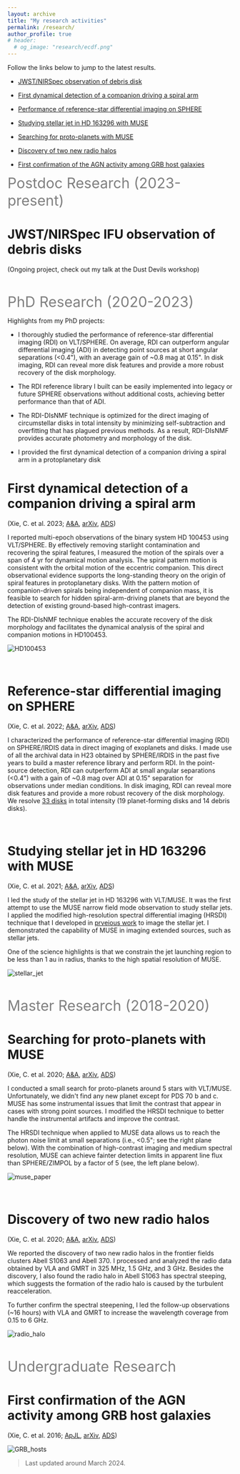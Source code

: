 ```yaml
---
layout: archive
title: "My research activities"
permalink: /research/
author_profile: true
# header:
  # og_image: "research/ecdf.png"
---
```


Follow the links below to jump to the latest results.
* [JWST/NIRSpec observation of debris disk](#JWST/NIRSpec-observation-of-debris-disk)

<!-- * [Disk imaging with IFS using RDI-DIsNMF](#Disk-imaging-with-IFS-using-RDI-DIsNMF) -->

* [First dynamical detection of a companion driving a spiral arm](#first-dynamical-detection-of-a-companion-driving-a-spiral-arm)


* [Performance of reference-star differential imaging on SPHERE](#performance-of-reference-star-differential-imaging-on-sphere)


* [Studying stellar jet in HD 163296 with MUSE](#studying-stellar-jet-in-hd-163296-with-muse)


* [Searching for proto-planets with MUSE](#searching-for-proto-planets-with-muse)


* [Discovery of two new radio halos](#discovery-of-two-new-radio-halos)


* [First confirmation of the AGN activity among GRB host galaxies](#first-confirmation-of-the-agn-activity-among-grb-host-galaxies)


<!-- * [Custom foo description](#foo) -->



<!-- <span style="color:gary">some *blue* text</span>. -->

<span style="color:gray"><font size="6">Postdoc Research (2023-present)</font></span>

# JWST/NIRSpec IFU observation of debris disks
(Ongoing project, check out my talk at the Dust Devils workshop)

</br>


<span style="color:gray"><font size="6">PhD Research (2020-2023)</font></span>

Highlights from my PhD projects:
* I thoroughly studied the performance of reference-star differential imaging (RDI) on VLT/SPHERE. On average, RDI can outperform angular differential imaging (ADI) in detecting point sources at short angular separations (<0.4"), with an average gain of ~0.8 mag at 0.15". In disk imaging, RDI can reveal more disk features and provide a more robust recovery of the disk morphology.

* The RDI reference library I built can be easily implemented into legacy or future SPHERE observations without additional costs, achieving better performance than that of ADI.

* The RDI-DIsNMF technique is optimized for the direct imaging of circumstellar disks in total intensity by minimizing self-subtraction and overfitting that has plagued previous methods. As a result, RDI-DIsNMF provides accurate photometry and morphology of the disk. 

* I provided the first dynamical detection of a companion driving a spiral arm in a protoplanetary disk


<!-- # Disk imaging with IFS using RDI-DIsNMF
(Ongoing project) -->


# First dynamical detection of a companion driving a spiral arm 
(Xie, C. et al. 2023; [A&A](https://www.aanda.org/articles/aa/pdf/2023/07/aa46305-23.pdf), [arXiv](https://arxiv.org/pdf/2306.09279.pdf), [ADS](https://ui.adsabs.harvard.edu/abs/2023A%26A...675L...1X/abstract))

I reported multi-epoch observations of the binary system HD 100453 using VLT/SPHERE. By effectively removing starlight contamination and recovering the spiral features, I measured the motion of the spirals over a span of 4 yr for dynamical motion analysis. The spiral pattern motion is consistent with the orbital motion of the eccentric companion. This direct observational evidence supports the long-standing theory on the origin of spiral features in protoplanetary disks. With the pattern motion of companion-driven spirals being independent of companion mass, it is feasible to search for hidden spiral-arm-driving planets that are beyond the detection of existing ground-based high-contrast imagers.

The RDI-DIsNMF technique enables the accurate recovery of the disk morphology and facilitates the dynamical analysis of the spiral and companion motions in HD100453. 

![HD100453](/images/research/HD100453.png)

</br>

# Reference-star differential imaging on SPHERE
(Xie, C. et al. 2022; [A&A](https://www.aanda.org/articles/aa/pdf/forth/aa43379-22.pdf), [arXiv](https://arxiv.org/pdf/2208.07915.pdf), [ADS](https://ui.adsabs.harvard.edu/abs/2022arXiv220807915X/abstract))

I characterized the performance of reference-star differential imaging (RDI) on SPHERE/IRDIS data in direct imaging of exoplanets and disks. I made use of all the archival data in H23 obtained by SPHERE/IRDIS in the past five years to build a master reference library and perform RDI. In the point-source detection, RDI can outperform ADI at small angular separations (<0.4") with a gain of ~0.8 mag over ADI at 0.15" separation for observations under median conditions. In disk imaging, RDI can reveal more disk features and provide a more robust recovery of the disk morphology. We resolve [33 disks](/images/disk_gallery/disk_all_SB_paper.png) in total intensity (19 planet-forming disks and 14 debris disks). 

</br>

# Studying stellar jet in HD 163296 with MUSE 
(Xie, C. et al. 2021; [A&A](https://www.aanda.org/articles/aa/pdf/2021/06/aa40602-21.pdf), [arXiv](https://arxiv.org/pdf/2106.01661.pdf), [ADS](https://ui.adsabs.harvard.edu/abs/2021A%26A...650L...6X/abstract))


I led the study of the stellar jet in HD 163296 with VLT/MUSE. It was the first attempt to use the MUSE narrow field mode observation to study stellar jets. I applied the modified high-resolution spectral differential imaging (HRSDI) technique that I developed in [prveious work](https://ui.adsabs.harvard.edu/abs/2020A%26A...644A.149X/abstract) to image the stellar jet. I demonstrated the capability of MUSE in imaging extended sources, such as stellar jets.

One of the science highlights is that we constrain the jet launching region to be less than 1 au in radius, thanks to the high spatial resolution of MUSE.

![stellar_jet](/images/research/SN_v_map_jet_paper.png)

</br>


 <!-- <font size="6">Marster Research (2018-2020)</font> -->
<span style="color:gray"><font size="6">Master Research (2018-2020)</font></span>

# Searching for proto-planets with MUSE
(Xie, C. et al. 2020; [A&A](https://www.aanda.org/articles/aa/pdf/2020/12/aa38242-20.pdf), [arXiv](https://arxiv.org/pdf/2011.08043.pdf), [ADS](https://ui.adsabs.harvard.edu/abs/2020A%26A...644A.149X/abstract))

I conducted a small search for proto-planets around 5 stars with VLT/MUSE. Unfortunately, we didn't find any new planet except for PDS 70 b and c. MUSE has some instrumental issues that limit the contrast that appear in cases with strong point sources. I modified the HRSDI technique to better handle the instrumental artifacts and improve the contrast. 

The HRSDI technique when applied to MUSE data allows us to reach the photon noise limit at small separations (i.e., <0.5"; see the right plane below). With the combination of high-contrast imaging and medium spectral resolution, MUSE can achieve fainter detection limits in apparent line flux than SPHERE/ZIMPOL by a factor of 5 (see, the left plane below).

![muse_paper](/images/research/muse_paper.png)

</br>

# Discovery of two new radio halos
(Xie, C. et al. 2020; [A&A](https://www.aanda.org/articles/aa/pdf/2020/04/aa36953-19.pdf), [arXiv](https://arxiv.org/pdf/2001.04725.pdf), [ADS](https://ui.adsabs.harvard.edu/abs/2020A%26A...636A...3X/abstract))

We reported the discovery of two new radio halos in the frontier fields clusters Abell S1063 and Abell 370. I processed and analyzed the radio data obtained by VLA and GMRT in 325 MHz, 1.5 GHz, and 3 GHz. Besides the discovery, I also found the radio halo in Abell S1063 has spectral steeping, which suggests the formation of the radio halo is caused by the turbulent reacceleration.

To further confirm the spectral steepening, I led the follow-up observations (~16 hours) with VLA and GMRT to increase the wavelength coverage from 0.15 to 6 GHz.

![radio_halo](/images/research/radio_halo_paper.png)


</br>

 <!-- <font size="6">Undergraduate Research</font> -->
<span style="color:gray"><font size="6">Undergraduate Research</font></span>

# First confirmation of the AGN activity among GRB host galaxies 
(Xie, C. et al. 2016; [ApJL](https://iopscience.iop.org/article/10.3847/2041-8205/824/2/L17/pdf), [arXiv](https://arxiv.org/pdf/1606.00140.pdf), [ADS](https://ui.adsabs.harvard.edu/abs/2016ApJ...824L..17X/abstract))

![GRB_hosts](/images/research/GRB_hosts.png)
 

<!-- # Foo -->





> Last updated around March 2024.